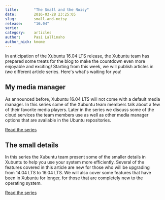 ```yaml
---
title:       "The Small and the Noisy"
date:        2016-03-28 23:25:05
slug:        small-and-noisy
release:     "16.04"
serie:       
category:    articles
author:      Pasi Lallinaho
author_nick: knome
---
```


In anticipation of the Xubuntu 16.04 LTS release, the Xubuntu team has prepared some treats for the blog to make the countdown even more enjoyable and exciting! Starting from this week, we will publish articles in *two* different article series. Here's what's waiting for you!

My media manager
----------------

As announced before, Xubuntu 16.04 LTS will not come with a default media manager. In this series some of the Xubuntu team members talk about a few of their favorite media players. Later in the series we discuss some of the cloud services the team members use as well as other media manager options that are available in the Ubuntu repositories.

[Read the series](https://xubuntu.org/news/tag/my-media-manager/)

The small details
-----------------

In this series the Xubuntu team present some of the smaller details in Xubuntu to help you use your system more efficiently. Several of the features covered in this article are new for those who will be upgrading from 14.04 LTS to 16.04 LTS. We will also cover some features that have been in Xubuntu for longer, for those that are completely new to the operating system.

[Read the series](https://xubuntu.org/news/tag/the-small-details/)
